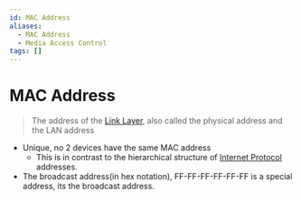 ```yaml
---
id: MAC Address
aliases:
  - MAC Address
  - Media Access Control
tags: []
---
```


# MAC Address
> The address of the [Link Layer](notes/Link%20Layer.md), also called the physical address and the LAN address 

- Unique, no 2 devices have the same MAC address 
  - This is in contrast to the hierarchical structure of [Internet Protocol](notes/Internet%20Protocol.md) addresses.  
- The broadcast address(in hex notation), FF-FF-FF-FF-FF-FF is a special address, its the broadcast address.  




